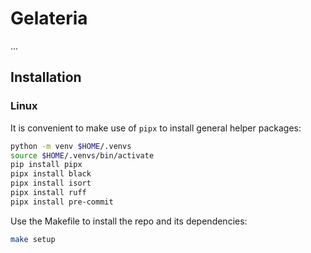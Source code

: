# Gelateria

...

## Installation

### Linux

It is convenient to make use of `pipx` to install general helper packages:

```bash
python -m venv $HOME/.venvs
source $HOME/.venvs/bin/activate
pip install pipx
pipx install black
pipx install isort
pipx install ruff
pipx install pre-commit
```

Use the Makefile to install the repo and its dependencies:

```bash
make setup
```
